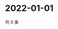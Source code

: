 # 2022-01-01

共 0 条

<!-- BEGIN WEIBO -->
<!-- 最后更新时间 Sat Jan 01 2022 21:20:52 GMT+0800 (China Standard Time) -->

<!-- END WEIBO -->

